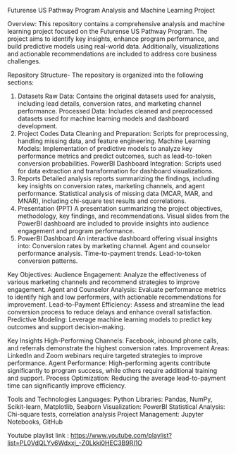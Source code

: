 Futurense US Pathway Program Analysis and Machine Learning Project

Overview:
This repository contains a comprehensive analysis and machine learning project focused on the Futurense US Pathway Program. The project aims to identify key insights, enhance program performance, and build predictive models using real-world data. Additionally, visualizations and actionable recommendations are included to address core business challenges.

Repository Structure-
The repository is organized into the following sections:
1. Datasets
Raw Data: Contains the original datasets used for analysis, including lead details, conversion rates, and marketing channel performance.
Processed Data: Includes cleaned and preprocessed datasets used for machine learning models and dashboard development.
2. Project Codes
Data Cleaning and Preparation: Scripts for preprocessing, handling missing data, and feature engineering.
Machine Learning Models: Implementation of predictive models to analyze key performance metrics and predict outcomes, such as lead-to-token conversion probabilities.
PowerBI Dashboard Integration: Scripts used for data extraction and transformation for dashboard visualizations.
3. Reports
Detailed analysis reports summarizing the findings, including key insights on conversion rates, marketing channels, and agent performance.
Statistical analysis of missing data (MCAR, MAR, and MNAR), including chi-square test results and correlations.
4. Presentation (PPT)
A presentation summarizing the project objectives, methodology, key findings, and recommendations.
Visual slides from the PowerBI dashboard are included to provide insights into audience engagement and program performance.
5. PowerBI Dashboard
An interactive dashboard offering visual insights into:
Conversion rates by marketing channel.
Agent and counselor performance analysis.
Time-to-payment trends.
Lead-to-token conversion patterns.

Key Objectives:
Audience Engagement: Analyze the effectiveness of various marketing channels and recommend strategies to improve engagement.
Agent and Counselor Analysis: Evaluate performance metrics to identify high and low performers, with actionable recommendations for improvement.
Lead-to-Payment Efficiency: Assess and streamline the lead conversion process to reduce delays and enhance overall satisfaction.
Predictive Modeling: Leverage machine learning models to predict key outcomes and support decision-making.

Key Insights
High-Performing Channels: Facebook, inbound phone calls, and referrals demonstrate the highest conversion rates.
Improvement Areas: LinkedIn and Zoom webinars require targeted strategies to improve performance.
Agent Performance: High-performing agents contribute significantly to program success, while others require additional training and support.
Process Optimization: Reducing the average lead-to-payment time can significantly improve efficiency.

Tools and Technologies
Languages: Python
Libraries: Pandas, NumPy, Scikit-learn, Matplotlib, Seaborn
Visualization: PowerBI
Statistical Analysis: Chi-square tests, correlation analysis
Project Management: Jupyter Notebooks, GitHub

Youtube playlist link : https://www.youtube.com/playlist?list=PL0VdQLYv6Wdxxj_-Z0Lkki0HEC3B9RI1O
